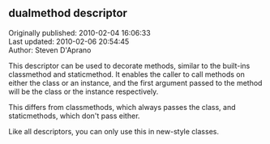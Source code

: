 ## dualmethod descriptor  
Originally published: 2010-02-04 16:06:33  
Last updated: 2010-02-06 20:54:45  
Author: Steven D'Aprano  
  
This descriptor can be used to decorate methods, similar to the built-ins classmethod and staticmethod. It enables the caller to call methods on either the class or an instance, and the first argument passed to the method will be the class or the instance respectively.

This differs from classmethods, which always passes the class, and staticmethods, which don't pass either.

Like all descriptors, you can only use this in new-style classes.